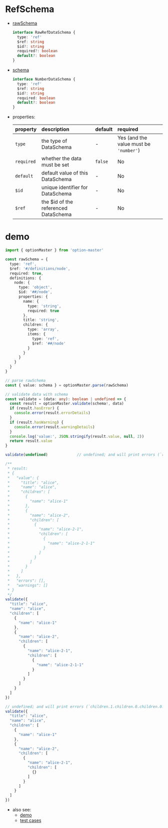 # RefSchema
  * [rawSchema][]
    ```typescript
    interface RawRefDataSchema {
      type: 'ref'
      $ref: string
      $id?: string
      required?: boolean
      default?: boolean
    }
    ```

  * [schema][]
    ```typescript
    interface NumberDataSchema {
      type: 'ref'
      $ref: string
      $id?: string
      required: boolean
      default?: boolean
    }
    ```

  * properties:

     property           | description                           | default | required
    :-------------------|:--------------------------------------|:--------|:---------------------------------------
     `type`             | the type of DataSchema                | -       | Yes (and the value must be `'number'`)
     `required`         | whether the data must be set          | `false` | No
     `default`          | default value of this DataSchema      | -       | No
     `$id`              | unique identifier for DataSchema      | -       | No
     `$ref`             | the $id of the referenced DataSchema  | -       | No


# demo

  ```typescript
  import { optionMaster } from 'option-master'

  const rawSchema = {
    type: 'ref',
    $ref: '#/definitions/node',
    required: true,
    definitions: {
      node: {
        type: 'object',
        $id: '##/node',
        properties: {
          name: {
            type: 'string',
            required: true
          },
          title: 'string',
          children: {
            type: 'array',
            items: {
              type: 'ref',
              $ref: '##/node'
            }
          }
        }
      }
    }
  }

  // parse rawSchema
  const { value: schema } = optionMaster.parse(rawSchema)

  // validate data with schema
  const validate = (data: any): boolean | undefined => {
    const result = optionMaster.validate(schema!, data)
    if (result.hasError) {
      console.error(result.errorDetails)
    }
    if (result.hasWarning) {
      console.error(result.warningDetails)
    }
    console.log('value:', JSON.stringify(result.value, null, 2))
    return result.value
  }

  validate(undefined)             // undefined; and will print errors (`required` is not satisfied)

  /**
   * result:
   * {
   *   "value": {
   *     "title": "alice",
   *     "name": "alice",
   *     "children": [
   *       {
   *         "name": "alice-1"
   *       },
   *       {
   *         "name": "alice-2",
   *         "children": [
   *           {
   *             "name": "alice-2-1",
   *             "children": [
   *               {
   *                 "name": "alice-2-1-1"
   *               }
   *             ]
   *           }
   *         ]
   *       }
   *     ]
   *   },
   *   "errors": [],
   *   "warnings": []
   * }
   */
  validate({
    "title": "alice",
    "name": "alice",
    "children": [
      {
        "name": "alice-1"
      },
      {
        "name": "alice-2",
        "children": [
          {
            "name": "alice-2-1",
            "children": [
              {
                "name": "alice-2-1-1"
              }
            ]
          }
        ]
      }
    ]
  })

  // undefined; and will print errors (`children.1.children.0.children.0.name` is not satisfied)
  validate({
    "title": "alice",
    "name": "alice",
    "children": [
      {
        "name": "alice-1"
      },
      {
        "name": "alice-2",
        "children": [
          {
            "name": "alice-2-1",
            "children": [
              {}
            ]
          }
        ]
      }
    ]
  })
  ```

* also see:
  - [demo][]
  - [test cases][test-cases]


[rawSchema]: ../../src/schema/ref.ts#RawNumberDataSchema
[schema]: ../../src/schema/ref.ts#NumberDataSchema
[demo]: ../../demo/ref
[test-cases]: ../../test/cases/data-schema/base-schema/ref
